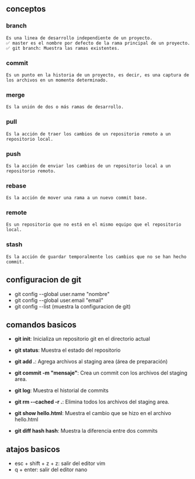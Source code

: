 ## conceptos

### **branch**

    Es una linea de desarrollo independiente de un proyecto.
    ✅ master es el nombre por defecto de la rama principal de un proyecto.
    ✅ git branch: Muestra las ramas existentes.

### **commit**

    Es un punto en la historia de un proyecto, es decir, es una captura de los archivos en un momento determinado.

### **merge**

    Es la unión de dos o más ramas de desarrollo.

### **pull**

    Es la acción de traer los cambios de un repositorio remoto a un repositorio local.

### **push**

    Es la acción de enviar los cambios de un repositorio local a un repositorio remoto.

### **rebase**

    Es la acción de mover una rama a un nuevo commit base.

### **remote**

    Es un repositorio que no está en el mismo equipo que el repositorio local.

### **stash**

    Es la acción de guardar temporalmente los cambios que no se han hecho commit.

## configuracion de git

- git config --global user.name "nombre"
- git config --global user.email "email"
- git config --list (muestra la configuracion de git)

## comandos basicos

- **git init**: Inicializa un repositorio git en el directorio actual
- **git status**: Muestra el estado del repositorio
- **git add .**: Agrega archivos al staging area (área de preparación)
- **git commit -m "mensaje"**: Crea un commit con los archivos del staging area.
- **git log**: Muestra el historial de commits
- **git rm --cached -r .**: Elimina todos los archivos del staging area.
- **git show hello.html**: Muestra el cambio que se hizo en el archivo hello.html

- **git diff hash hash**: Muestra la diferencia entre dos commits

## atajos basicos

- esc + shift + z + z: salir del editor vim
- q + enter: salir del editor nano
